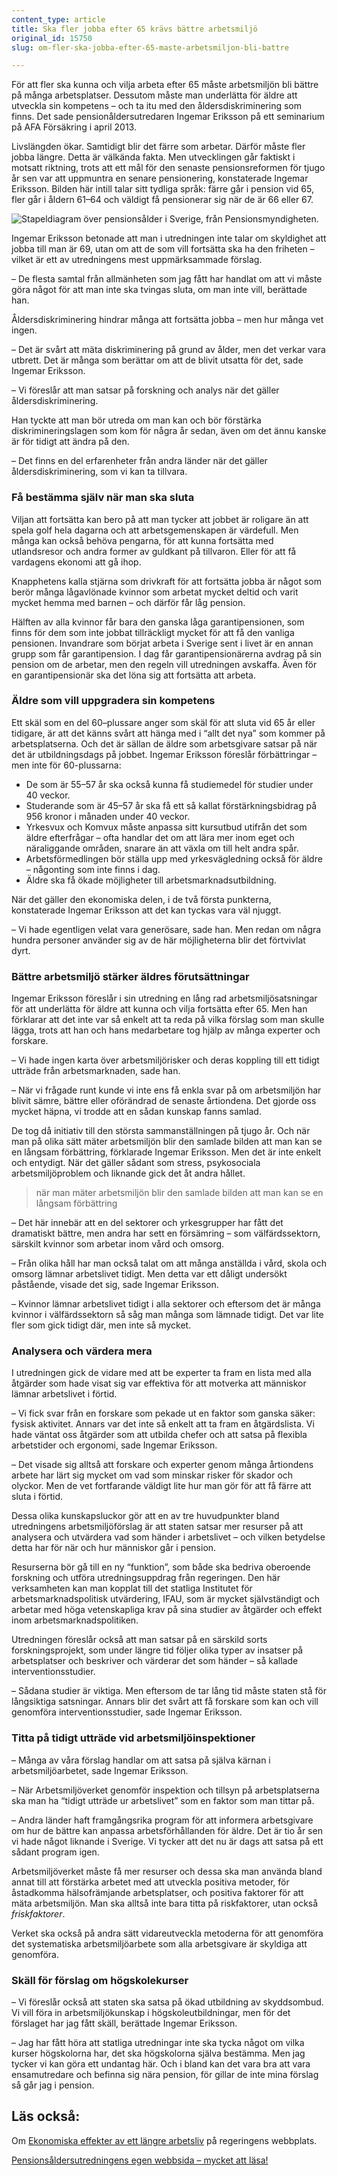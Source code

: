 ```yaml
---
content_type: article
title: Ska fler jobba efter 65 krävs bättre arbetsmiljö
original_id: 15750
slug: om-fler-ska-jobba-efter-65-maste-arbetsmiljon-bli-battre

---
```


För att fler ska kunna och vilja arbeta efter 65 måste arbetsmiljön bli bättre på många arbetsplatser. Dessutom måste man underlätta för äldre att utveckla sin kompetens – och ta itu med den åldersdiskriminering som finns. Det sade pensionåldersutredaren Ingemar Eriksson på ett seminarium på AFA Försäkring i april 2013.

Livslängden ökar. Samtidigt blir det färre som arbetar. Därför måste fler jobba längre. Detta är välkända fakta. Men utvecklingen går faktiskt i motsatt riktning, trots att ett mål för den senaste pensionsreformen för tjugo år sen var att uppmuntra en senare pensionering, konstaterade Ingemar Eriksson. Bilden här intill talar sitt tydliga språk: färre går i pension vid 65, fler går i åldern 61–64 och väldigt få pensionerar sig när de är 66 eller 67.

![Stapeldiagram över pensionsålder i Sverige, från Pensionsmyndigheten.](https://www.suntarbetsliv.se/wp-content/uploads/2013/04/uttagsalder-450x290-1.jpg "Stapeldiagram över pensionsålder i Sverige, från Pensionsmyndigheten.")

Ingemar Eriksson betonade att man i utredningen inte talar om skyldighet att jobba till man är 69, utan om att de som vill fortsätta ska ha den friheten – vilket är ett av utredningens mest uppmärksammade förslag.

– De flesta samtal från allmänheten som jag fått har handlat om att vi måste göra något för att man inte ska tvingas sluta, om man inte vill, berättade han.

Åldersdiskriminering hindrar många att fortsätta jobba – men hur många vet ingen.

– Det är svårt att mäta diskriminering på grund av ålder, men det verkar vara utbrett. Det är många som berättar om att de blivit utsatta för det, sade Ingemar Eriksson.

– Vi föreslår att man satsar på forskning och analys när det gäller åldersdiskriminering.

Han tyckte att man bör utreda om man kan och bör förstärka diskrimineringslagen som kom för några år sedan, även om det ännu kanske är för tidigt att ändra på den.

– Det finns en del erfarenheter från andra länder när det gäller åldersdiskriminering, som vi kan ta tillvara.

### Få bestämma själv när man ska sluta

Viljan att fortsätta kan bero på att man tycker att jobbet är roligare än att spela golf hela dagarna och att arbetsgemenskapen är värdefull. Men många kan också behöva pengarna, för att kunna fortsätta med utlandsresor och andra former av guldkant på tillvaron. Eller för att få vardagens ekonomi att gå ihop.

Knapphetens kalla stjärna som drivkraft för att fortsätta jobba är något som berör många lågavlönade kvinnor som arbetat mycket deltid och varit mycket hemma med barnen – och därför får låg pension.

Hälften av alla kvinnor får bara den ganska låga garantipensionen, som finns för dem som inte jobbat tillräckligt mycket för att få den vanliga pensionen. Invandrare som börjat arbeta i Sverige sent i livet är en annan grupp som får garantipension. I dag får garantipensionärerna avdrag på sin pension om de arbetar, men den regeln vill utredningen avskaffa. Även för en garantipensionär ska det löna sig att fortsätta att arbeta.

### Äldre som vill uppgradera sin kompetens

Ett skäl som en del 60–plussare anger som skäl för att sluta vid 65 år eller tidigare, är att det känns svårt att hänga med i “allt det nya” som kommer på arbetsplatserna. Och det är sällan de äldre som arbetsgivare satsar på när det är utbildningsdags på jobbet. Ingemar Eriksson föreslår förbättringar – men inte för 60-plussarna:

*   De som är 55–57 år ska också kunna få studiemedel för studier under 40 veckor.
*   Studerande som är 45–57 år ska få ett så kallat förstärkningsbidrag på 956 kronor i månaden under 40 veckor.
*   Yrkesvux och Komvux måste anpassa sitt kursutbud utifrån det som äldre efterfrågar – ofta handlar det om att lära mer inom eget och näraliggande områden, snarare än att växla om till helt andra spår.
*   Arbetsförmedlingen bör ställa upp med yrkesvägledning också för äldre – någonting som inte finns i dag.
*   Äldre ska få ökade möjligheter till arbetsmarknadsutbildning.

När det gäller den ekonomiska delen, i de två första punkterna, konstaterade Ingemar Eriksson att det kan tyckas vara väl njuggt.

– Vi hade egentligen velat vara generösare, sade han. Men redan om några hundra personer använder sig av de här möjligheterna blir det förtvivlat dyrt.

### Bättre arbetsmiljö stärker äldres förutsättningar

Ingemar Eriksson föreslår i sin utredning en lång rad arbetsmiljösatsningar för att underlätta för äldre att kunna och vilja fortsätta efter 65. Men han förklarar att det inte var så enkelt att ta reda på vilka förslag som man skulle lägga, trots att han och hans medarbetare tog hjälp av många experter och forskare.

– Vi hade ingen karta över arbetsmiljörisker och deras koppling till ett tidigt utträde från arbetsmarknaden, sade han.

– När vi frågade runt kunde vi inte ens få enkla svar på om arbetsmiljön har blivit sämre, bättre eller oförändrad de senaste årtiondena. Det gjorde oss mycket häpna, vi trodde att en sådan kunskap fanns samlad.

De tog då initiativ till den största sammanställningen på tjugo år. Och när man på olika sätt mäter arbetsmiljön blir den samlade bilden att man kan se en långsam förbättring, förklarade Ingemar Eriksson. Men det är inte enkelt och entydigt. När det gäller sådant som stress, psykosociala arbetsmiljöproblem och liknande gick det åt andra hållet.

> när man mäter arbetsmiljön blir den samlade bilden att man kan se en långsam förbättring

– Det här innebär att en del sektorer och yrkesgrupper har fått det dramatiskt bättre, men andra har sett en försämring – som välfärdssektorn, särskilt kvinnor som arbetar inom vård och omsorg.

– Från olika håll har man också talat om att många anställda i vård, skola och omsorg lämnar arbetslivet tidigt. Men detta var ett dåligt undersökt påstående, visade det sig, sade Ingemar Eriksson.

– Kvinnor lämnar arbetslivet tidigt i alla sektorer och eftersom det är många kvinnor i välfärdssektorn så såg man många som lämnade tidigt. Det var lite fler som gick tidigt där, men inte så mycket.

### Analysera och värdera mera

I utredningen gick de vidare med att be experter ta fram en lista med alla åtgärder som hade visat sig var effektiva för att motverka att människor lämnar arbetslivet i förtid.

– Vi fick svar från en forskare som pekade ut en faktor som ganska säker: fysisk aktivitet. Annars var det inte så enkelt att ta fram en åtgärdslista. Vi hade väntat oss åtgärder som att utbilda chefer och att satsa på flexibla arbetstider och ergonomi, sade Ingemar Eriksson.

– Det visade sig alltså att forskare och experter genom många årtiondens arbete har lärt sig mycket om vad som minskar risker för skador och olyckor. Men de vet fortfarande väldigt lite hur man gör för att få färre att sluta i förtid.

Dessa olika kunskapsluckor gör att en av tre huvudpunkter bland utredningens arbetsmiljöförslag är att staten satsar mer resurser på att analysera och utvärdera vad som händer i arbetslivet – och vilken betydelse detta har för när och hur människor går i pension.

Resurserna bör gå till en ny “funktion”, som både ska bedriva oberoende forskning och utföra utredningsuppdrag från regeringen. Den här verksamheten kan man kopplat till det statliga Institutet för arbetsmarknadspolitisk utvärdering, IFAU, som är mycket självständigt och arbetar med höga vetenskapliga krav på sina studier av åtgärder och effekt inom arbetsmarknadspolitiken.

Utredningen föreslår också att man satsar på en särskild sorts forskningsprojekt, som under längre tid följer olika typer av insatser på arbetsplatser och beskriver och värderar det som händer – så kallade interventionsstudier.

– Sådana studier är viktiga. Men eftersom de tar lång tid måste staten stå för långsiktiga satsningar. Annars blir det svårt att få forskare som kan och vill genomföra interventionsstudier, sade Ingemar Eriksson.

### Titta på tidigt utträde vid arbetsmiljöinspektioner

– Många av våra förslag handlar om att satsa på själva kärnan i arbetsmiljöarbetet, sade Ingemar Eriksson.

– När Arbetsmiljöverket genomför inspektion och tillsyn på arbetsplatserna ska man ha “tidigt utträde ur arbetslivet” som en faktor som man tittar på.

– Andra länder haft framgångsrika program för att informera arbetsgivare om hur de bättre kan anpassa arbetsförhållanden för äldre. Det är tio år sen vi hade något liknande i Sverige. Vi tycker att det nu är dags att satsa på ett sådant program igen.

Arbetsmiljöverket måste få mer resurser och dessa ska man använda bland annat till att förstärka arbetet med att utveckla positiva metoder, för åstadkomma hälsofrämjande arbetsplatser, och positiva faktorer för att mäta arbetsmiljön. Man ska alltså inte bara titta på riskfaktorer, utan också _friskfaktorer_.

Verket ska också på andra sätt vidareutveckla metoderna för att genomföra det systematiska arbetsmiljöarbete som alla arbetsgivare är skyldiga att genomföra.

### Skäll för förslag om högskolekurser

– Vi föreslår också att staten ska satsa på ökad utbildning av skyddsombud. Vi vill föra in arbetsmiljökunskap i högskoleutbildningar, men för det förslaget har jag fått skäll, berättade Ingemar Eriksson.

– Jag har fått höra att statliga utredningar inte ska tycka något om vilka kurser högskolorna har, det ska högskolorna själva bestämma. Men jag tycker vi kan göra ett undantag här. Och i bland kan det vara bra att vara ensamutredare och befinna sig nära pension, för gillar de inte mina förslag så går jag i pension.

Läs också:
----------

Om [Ekonomiska effekter av ett längre arbetsliv](http://www.regeringen.se/rattsdokument/departementsserien-och-promemorior/2014/05/ds-201412/) på regeringens webbplats.

[Pensionsåldersutredningens egen webbsida – mycket att läsa!](http://pensionsaldersutredningen.blogspot.se/ "Pensionsåldersutredningens egen webbsida – mycket att läsa!")

